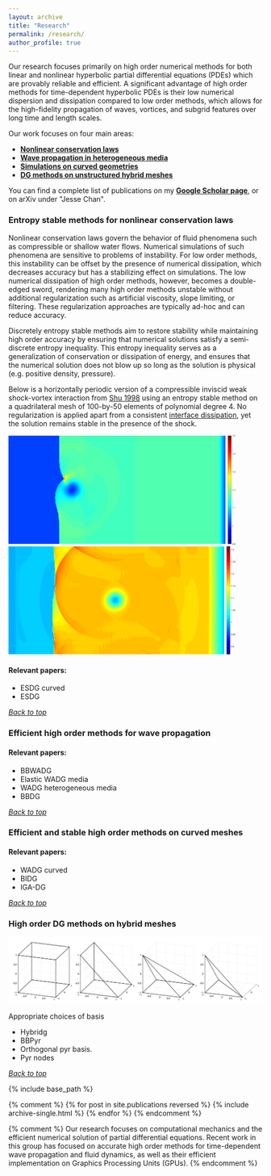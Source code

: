 ```yaml
---
layout: archive
title: "Research"
permalink: /research/
author_profile: true
---
```


Our research focuses primarily on high order numerical methods for both linear and nonlinear hyperbolic partial differential equations (PDEs) which are provably reliable and efficient. A significant advantage of high order methods for time-dependent hyperbolic PDEs is their low numerical dispersion and dissipation compared to low order methods, which allows for the high-fidelity propagation of waves, vortices, and subgrid features over long time and length scales. 

Our work focuses on four main areas: 
- [**Nonlinear conservation laws**](#entropy-stable-methods-for-nonlinear-conservation-laws)
- [**Wave propagation in heterogeneous media**](#efficient-high-order-methods-for-wave-propagation)
- [**Simulations on curved geometries**](#efficient-and-stable-high-order-methods-on-curved-meshes)
- [**DG methods on unstructured hybrid meshes**](#high-order-dg-methods-on-hybrid-meshes)

You can find a complete list of publications on my [**Google Scholar page**](https://scholar.google.com/citations?user=nA29Z5YAAAAJ&hl=en/), or on arXiv under "Jesse Chan". 

### Entropy stable methods for nonlinear conservation laws

Nonlinear conservation laws govern the behavior of fluid phenomena such as compressible or shallow water flows. Numerical simulations of such phenomena are sensitive to problems of instability. For low order methods, this instability can be offset by the presence of numerical dissipation, which decreases accuracy but has a stabilizing effect on simulations.  The low numerical dissipation of high order methods, however, becomes a double-edged sword, rendering many high order methods unstable without additional regularization such as artificial viscosity, slope limiting, or filtering. These regularization approaches are typically ad-hoc and can reduce accuracy. 

Discretely entropy stable methods aim to restore stability while maintaining high order accuracy by ensuring that numerical solutions satisfy a semi-discrete entropy inequality. This entropy inequality serves as a generalization of  conservation or dissipation of energy, and ensures that the numerical solution does not blow up so long as the solution is physical (e.g. positive density, pressure). 

Below is a horizontally periodic version of a compressible inviscid weak shock-vortex interaction from [Shu 1998](https://ntrs.nasa.gov/archive/nasa/casi.ntrs.nasa.gov/19980007543.pdf) using an entropy stable method on a quadrilateral mesh of 100-by-50 elements of polynomial degree 4. No regularization is applied apart from a consistent [interface dissipation](https://www.sciencedirect.com/science/article/pii/S0021999116306477), yet the solution remains stable in the presence of the shock. 

<img src="../files/shockVortexTp3.png" width="450" />
<img src="../files/shockVortexTp7.png" width="450" />

#### Relevant papers:

- ESDG curved
- ESDG

[*Back to top*](#top)

### Efficient high order methods for wave propagation


#### Relevant papers: 

- BBWADG
- Elastic WADG media
- WADG heterogeneous media
- BBDG

[*Back to top*](#top)

### Efficient and stable high order methods on curved meshes

#### Relevant papers: 

- WADG curved
- BIDG
- IGA-DG

[*Back to top*](#top)

### High order DG methods on hybrid meshes 

<img src="../files/hybrid_elems.png" width="850" />

Appropriate choices of basis

- Hybridg
- BBPyr
- Orthogonal pyr basis.
- Pyr nodes

[*Back to top*](#top)

{% include base_path %}

{% comment %}
{% for post in site.publications reversed %}
  {% include archive-single.html %}
{% endfor %}
{% endcomment %}

{% comment %}
Our research focuses on computational mechanics and the efficient numerical solution of partial differential equations. Recent work in this group has focused on accurate high order methods for time-dependent wave propagation and fluid dynamics, as well as their efficient implementation on Graphics Processing Units (GPUs). 
{% endcomment %}

